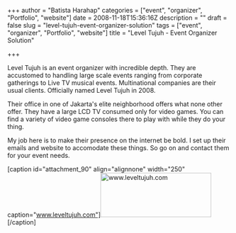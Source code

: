 +++
author = "Batista Harahap"
categories = ["event", "organizer", "Portfolio", "website"]
date = 2008-11-18T15:36:16Z
description = ""
draft = false
slug = "level-tujuh-event-organizer-solution"
tags = ["event", "organizer", "Portfolio", "website"]
title = "Level Tujuh - Event Organizer Solution"

+++


Level Tujuh is an event organizer with incredible depth. They are accustomed to handling large scale events ranging from corporate gatherings to Live TV musical events. Multinational companies are their usual clients. Officially named Level Tujuh in 2008.

Their office in one of Jakarta's elite neighborhood offers what none other offer. They have a large LCD TV consumed only for video games. You can find a variety of video game consoles there to play with while they do your thing.

My job here is to make their presence on the internet be bold. I set up their emails and website to accomodate these things. So go on and contact them for your event needs.

[caption id="attachment_90" align="alignnone" width="250" caption="www.leveltujuh.com"]<a href="http://www.leveltujuh.com" target="_blank"><img class="size-medium wp-image-90" title="www.leveltujuh.com" src="http://www.bango29.com/go/wp-content/uploads/2008/11/logo.gif" alt="www.leveltujuh.com" width="250" height="100" /></a>[/caption]
